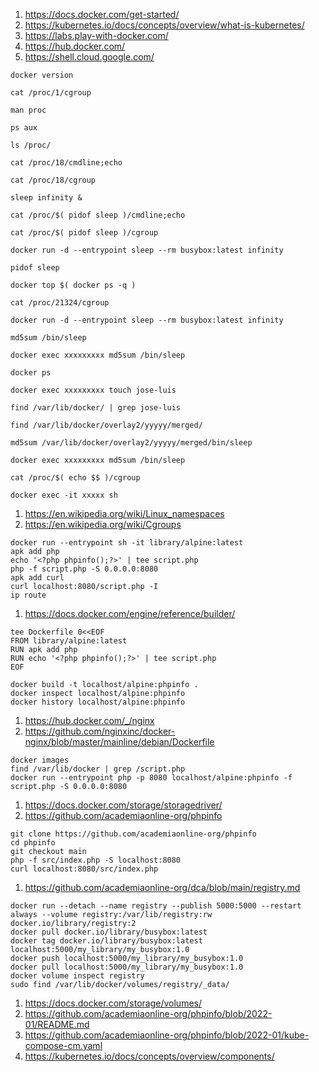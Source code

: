 1. https://docs.docker.com/get-started/
1. https://kubernetes.io/docs/concepts/overview/what-is-kubernetes/
1. https://labs.play-with-docker.com/
1. https://hub.docker.com/
1. https://shell.cloud.google.com/
```
docker version

cat /proc/1/cgroup

man proc

ps aux

ls /proc/

cat /proc/18/cmdline;echo

cat /proc/18/cgroup

sleep infinity &

cat /proc/$( pidof sleep )/cmdline;echo

cat /proc/$( pidof sleep )/cgroup

docker run -d --entrypoint sleep --rm busybox:latest infinity

pidof sleep

docker top $( docker ps -q )

cat /proc/21324/cgroup

docker run -d --entrypoint sleep --rm busybox:latest infinity

md5sum /bin/sleep

docker exec xxxxxxxxx md5sum /bin/sleep

docker ps

docker exec xxxxxxxxx touch jose-luis

find /var/lib/docker/ | grep jose-luis

find /var/lib/docker/overlay2/yyyyy/merged/

md5sum /var/lib/docker/overlay2/yyyyy/merged/bin/sleep

docker exec xxxxxxxxx md5sum /bin/sleep

cat /proc/$( echo $$ )/cgroup

docker exec -it xxxxx sh
```
1. https://en.wikipedia.org/wiki/Linux_namespaces
2. https://en.wikipedia.org/wiki/Cgroups
```
docker run --entrypoint sh -it library/alpine:latest
apk add php
echo '<?php phpinfo();?>' | tee script.php
php -f script.php -S 0.0.0.0:8080
apk add curl
curl localhost:8080/script.php -I
ip route
```
1. https://docs.docker.com/engine/reference/builder/
```
tee Dockerfile 0<<EOF
FROM library/alpine:latest
RUN apk add php
RUN echo '<?php phpinfo();?>' | tee script.php
EOF

docker build -t localhost/alpine:phpinfo .
docker inspect localhost/alpine:phpinfo
docker history localhost/alpine:phpinfo
```
1. https://hub.docker.com/_/nginx
2. https://github.com/nginxinc/docker-nginx/blob/master/mainline/debian/Dockerfile
```
docker images
find /var/lib/docker | grep /script.php
docker run --entrypoint php -p 8080 localhost/alpine:phpinfo -f script.php -S 0.0.0.0:8080
```
1. https://docs.docker.com/storage/storagedriver/
2. https://github.com/academiaonline-org/phpinfo
```
git clone https://github.com/academiaonline-org/phpinfo
cd phpinfo
git checkout main
php -f src/index.php -S localhost:8080
curl localhost:8080/src/index.php
```
1. https://github.com/academiaonline-org/dca/blob/main/registry.md
```
docker run --detach --name registry --publish 5000:5000 --restart always --volume registry:/var/lib/registry:rw docker.io/library/registry:2
docker pull docker.io/library/busybox:latest
docker tag docker.io/library/busybox:latest localhost:5000/my_library/my_busybox:1.0
docker push localhost:5000/my_library/my_busybox:1.0
docker pull localhost:5000/my_library/my_busybox:1.0
docker volume inspect registry
sudo find /var/lib/docker/volumes/registry/_data/
```
1. https://docs.docker.com/storage/volumes/
2. https://github.com/academiaonline-org/phpinfo/blob/2022-01/README.md
3. https://github.com/academiaonline-org/phpinfo/blob/2022-01/kube-compose-cm.yaml
4. https://kubernetes.io/docs/concepts/overview/components/
